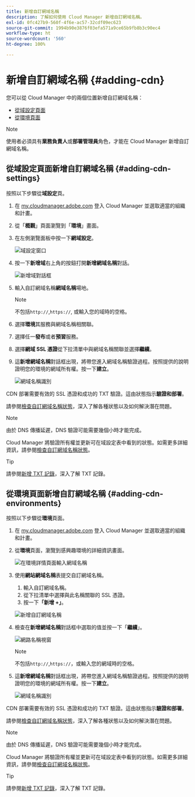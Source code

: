 ```yaml
---
title: 新增自訂網域名稱
description: 了解如何使用 Cloud Manager 新增自訂網域名稱。
exl-id: 0fc427b9-560f-4f6e-ac57-32cdf09ec623
source-git-commit: 1994b90e3876f03efa571a9ce65b9fb8b3c90ec4
workflow-type: ht
source-wordcount: '560'
ht-degree: 100%

---
```


# 新增自訂網域名稱 {#adding-cdn}

您可以從 Cloud Manager 中的兩個位置新增自訂網域名稱：

* [從域設定頁面](#adding-cdn-settings)
* [從環境頁面](#adding-cdn-environments)

>[!NOTE]
>
>使用者必須具有&#x200B;**業務負責人**&#x200B;或&#x200B;**部署管理員**&#x200B;角色，才能在 Cloud Manager 新增自訂網域名稱。

## 從域設定頁面新增自訂網域名稱 {#adding-cdn-settings}

按照以下步驟從&#x200B;**域設定**&#x200B;頁。

1. 在 [my.cloudmanager.adobe.com](https://my.cloudmanager.adobe.com/) 登入 Cloud Manager 並選取適當的組織和計畫。

1. 從「**概觀**」頁面瀏覽到「**環境**」畫面。

1. 在左側瀏覽面板中按一下&#x200B;**網域設定**。

   ![域設定窗口](/help/implementing/cloud-manager/assets/cdn/cdn-create.png)

1. 按一下&#x200B;**新增域**&#x200B;右上角的按鈕打開&#x200B;**新增網域名稱**&#x200B;對話。

   ![新增域對話框](/help/implementing/cloud-manager/assets/cdn/add-cdn1.png)

1. 輸入自訂網域名稱&#x200B;**網域名稱**&#x200B;場地。

   >[!NOTE]
   >
   >不包括`http://`,`https://`, 或輸入您的域時的空格。

1. 選擇&#x200B;**環境**&#x200B;其服務與網域名稱相關聯。

1. 選擇任一&#x200B;**發布**&#x200B;或者&#x200B;**預習**&#x200B;服務。

1. 選擇&#x200B;**網域 SSL 憑證**&#x200B;從下拉清單中與網域名稱關聯並選擇&#x200B;**繼續**。

1. 這&#x200B;**新增網域名稱**&#x200B;對話框出現，將帶您進入網域名稱驗證過程。按照提供的說明證明您的環境的網域所有權。按一下&#x200B;**建立**。

   ![網域名稱識別](/help/implementing/cloud-manager/assets/cdn/cdn-create6.png)

CDN 部署需要有效的 SSL 憑證和成功的 TXT 驗證。這由狀態指示&#x200B;**驗證和部署**。

請參閱[檢查自訂網域名稱狀態](/help/implementing/cloud-manager/custom-domain-names/check-domain-name-status.md)，深入了解各種狀態以及如何解決潛在問題。

>[!NOTE]
>
>由於 DNS 傳播延遲，DNS 驗證可能需要幾個小時才能完成。
>
>Cloud Manager 將驗證所有權並更新可在域設定表中看到的狀態。如需更多詳細資訊，請參閱[檢查自訂網域名稱狀態](/help/implementing/cloud-manager/custom-domain-names/check-domain-name-status.md)。

>[!TIP]
>
>請參閱[新增 TXT 記錄](/help/implementing/cloud-manager/custom-domain-names/add-text-record.md)，深入了解 TXT 記錄。

## 從環境頁面新增自訂網域名稱 {#adding-cdn-environments}

按照以下步驟從&#x200B;**環境**&#x200B;頁面。

1. 在 [my.cloudmanager.adobe.com](https://my.cloudmanager.adobe.com/) 登入 Cloud Manager 並選取適當的組織和計畫。

1. 從&#x200B;**環境**&#x200B;頁面，瀏覽到感興趣環境的詳細資訊畫面。

   ![在環境詳情頁面輸入網域名稱](/help/implementing/cloud-manager/assets/cdn/cdn-create4.png)

1. 使用&#x200B;**網站網域名稱**&#x200B;表提交自訂網域名稱。

   1. 輸入自訂網域名稱。
   1. 從下拉清單中選擇與此名稱關聯的 SSL 憑證。
   1. 按一下&#x200B;**「新增 +」**。

   ![新增自訂網域名稱](/help/implementing/cloud-manager/assets/cdn/cdn-create3.png)

1. 檢查在&#x200B;**新增網域名稱**&#x200B;對話框中選取的值並按一下「**繼續**」。

   ![網路名稱視窗](/help/implementing/cloud-manager/assets/cdn/cdn-create5.png)

   >[!NOTE]
   >
   >不包括`http://`,`https://`，或輸入您的網域時的空格。

1. 這&#x200B;**新增網域名稱**&#x200B;對話框出現，將帶您進入網域名稱驗證過程。按照提供的說明證明您的環境的網域所有權。按一下&#x200B;**建立**。

   ![網域名稱識別](/help/implementing/cloud-manager/assets/cdn/cdn-create6.png)

CDN 部署需要有效的 SSL 憑證和成功的 TXT 驗證。這由狀態指示&#x200B;**驗證和部署**。

請參閱[檢查自訂網域名稱狀態](/help/implementing/cloud-manager/custom-domain-names/check-domain-name-status.md)，深入了解各種狀態以及如何解決潛在問題。

>[!NOTE]
>
>由於 DNS 傳播延遲，DNS 驗證可能需要幾個小時才能完成。
>
>Cloud Manager 將驗證所有權並更新可在域設定表中看到的狀態。如需更多詳細資訊，請參閱[檢查自訂網域名稱狀態](/help/implementing/cloud-manager/custom-domain-names/check-domain-name-status.md)。

>[!TIP]
>
>請參閱[新增 TXT 記錄](/help/implementing/cloud-manager/custom-domain-names/add-text-record.md)，深入了解 TXT 記錄。
